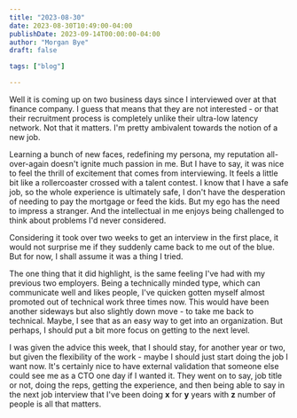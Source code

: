 ```yaml
---
title: "2023-08-30"
date: 2023-08-30T10:49:00-04:00
publishDate: 2023-09-14T00:00:00-04:00
author: "Morgan Bye"
draft: false

tags: ["blog"]

---
```

Well it is coming up on two business days since I interviewed over at that finance company. I guess that means that they are not interested - or that their recruitment process is completely unlike their ultra-low latency network. Not that it matters. I'm pretty ambivalent towards the notion of a new job.

Learning a bunch of new faces, redefining my persona, my reputation all-over-again doesn't ignite much passion in me. But I have to say, it was nice to feel the thrill of excitement that comes from interviewing. It feels a little bit like a rollercoaster crossed with a talent contest. I know that I have a safe job, so the whole experience is ultimately safe, I don't have the desperation of needing to pay the mortgage or feed the kids. But my ego has the need to impress a stranger. And the intellectual in me enjoys being challenged to think about problems I'd never considered.

Considering it took over two weeks to get an interview in the first place, it would not surprise me if they suddenly came back to me out of the blue. But for now, I shall assume it was a thing I tried.

The one thing that it did highlight, is the same feeling I've had with my previous two employers. Being a technically minded type, which can communicate well and likes people, I've quicken gotten myself almost promoted out of technical work three times now. This would have been another sideways but also slightly down move - to take me back to technical. Maybe, I see that as an easy way to get into an organization. But perhaps, I should put a bit more focus on getting to the next level.

I was given the advice this week, that I should stay, for another year or two, but given the flexibility of the work - maybe I should just start doing the job I want now. It's certainly nice to have external validation that someone else could see me as a CTO one day if I wanted it. They went on to say, job title or not, doing the reps, getting the experience, and then being able to say in the next job interview that I've been doing **x** for **y** years with **z** number of people is all that matters.
